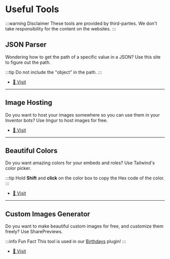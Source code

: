 # Useful Tools

:::warning Disclaimer
These tools are provided by third-parties. We don't take responsibility for the content on the websites.
:::

## JSON Parser

Wondering how to get the path of a specific value in a JSON? Use this site to figure out the path.

:::tip
Do not include the "object" in the path.
:::

- [📎 Visit](https://jsonformatter.org/json-parser)

***

## Image Hosting

Do you want to host your images somewhere so you can use them in your Inventor bots? Use Imgur to host images for free.

- [📎 Visit](https://imgur.com/)

***

## Beautiful Colors

Do you want amazing colors for your embeds and roles? Use Tailwind's color picker.

:::tip
Hold **Shift** and **click** on the color box to copy the Hex code of the color.
:::

- [📎 Visit](https://tailwindcss.com/d/colors)

***

## Custom Images Generator

Do you want to make beautiful custom images for free, and customize them freely? Use SharePreviews.

:::info Fun Fact
This tool is used in our [Birthdays](/p/birthdays.md) plugin!
:::

- [📎 Visit](https://www.sharepreviews.com/)

